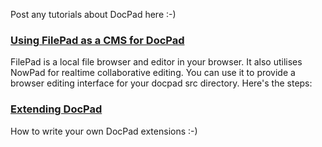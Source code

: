 Post any tutorials about DocPad here :-)

### [Using FilePad as a CMS for DocPad](https://github.com/balupton/docpad/wiki/Tutorial:-Using-with-FilePad)

FilePad is a local file browser and editor in your browser. It also utilises NowPad for realtime collaborative editing. You can use it to provide a browser editing interface for your docpad src directory. Here's the steps:

### [Extending DocPad](https://github.com/balupton/docpad/wiki/Extending)

How to write your own DocPad extensions :-)
